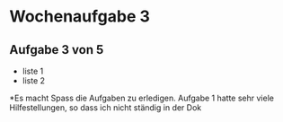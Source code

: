 # Wochenaufgabe 3
## Aufgabe 3 von 5
* liste 1
* liste 2

*Es macht Spass die Aufgaben zu erledigen. Aufgabe 1 hatte sehr viele Hilfestellungen, so dass ich nicht ständig in der Dok